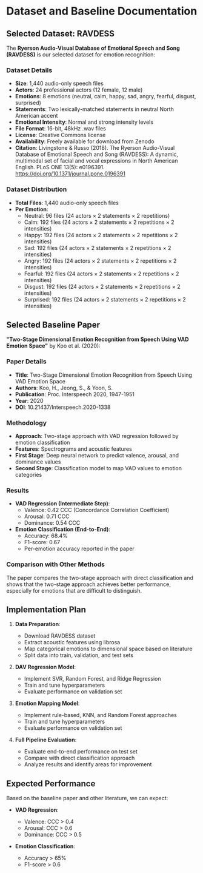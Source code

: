 # Dataset and Baseline Documentation

## Selected Dataset: RAVDESS

The **Ryerson Audio-Visual Database of Emotional Speech and Song (RAVDESS)** is our selected dataset for emotion recognition:

### Dataset Details
- **Size**: 1,440 audio-only speech files
- **Actors**: 24 professional actors (12 female, 12 male)
- **Emotions**: 8 emotions (neutral, calm, happy, sad, angry, fearful, disgust, surprised)
- **Statements**: Two lexically-matched statements in neutral North American accent
- **Emotional Intensity**: Normal and strong intensity levels
- **File Format**: 16-bit, 48kHz .wav files
- **License**: Creative Commons license
- **Availability**: Freely available for download from Zenodo
- **Citation**: Livingstone & Russo (2018). The Ryerson Audio-Visual Database of Emotional Speech and Song (RAVDESS): A dynamic, multimodal set of facial and vocal expressions in North American English. PLoS ONE 13(5): e0196391. https://doi.org/10.1371/journal.pone.0196391

### Dataset Distribution
- **Total Files**: 1,440 audio-only speech files
- **Per Emotion**: 
  - Neutral: 96 files (24 actors × 2 statements × 2 repetitions)
  - Calm: 192 files (24 actors × 2 statements × 2 repetitions × 2 intensities)
  - Happy: 192 files (24 actors × 2 statements × 2 repetitions × 2 intensities)
  - Sad: 192 files (24 actors × 2 statements × 2 repetitions × 2 intensities)
  - Angry: 192 files (24 actors × 2 statements × 2 repetitions × 2 intensities)
  - Fearful: 192 files (24 actors × 2 statements × 2 repetitions × 2 intensities)
  - Disgust: 192 files (24 actors × 2 statements × 2 repetitions × 2 intensities)
  - Surprised: 192 files (24 actors × 2 statements × 2 repetitions × 2 intensities)

## Selected Baseline Paper

**"Two-Stage Dimensional Emotion Recognition from Speech Using VAD Emotion Space"** by Koo et al. (2020):

### Paper Details
- **Title**: Two-Stage Dimensional Emotion Recognition from Speech Using VAD Emotion Space
- **Authors**: Koo, H., Jeong, S., & Yoon, S.
- **Publication**: Proc. Interspeech 2020, 1947-1951
- **Year**: 2020
- **DOI**: 10.21437/Interspeech.2020-1338

### Methodology
- **Approach**: Two-stage approach with VAD regression followed by emotion classification
- **Features**: Spectrograms and acoustic features
- **First Stage**: Deep neural network to predict valence, arousal, and dominance values
- **Second Stage**: Classification model to map VAD values to emotion categories

### Results
- **VAD Regression (Intermediate Step)**:
  - Valence: 0.42 CCC (Concordance Correlation Coefficient)
  - Arousal: 0.71 CCC
  - Dominance: 0.54 CCC
- **Emotion Classification (End-to-End)**:
  - Accuracy: 68.4%
  - F1-score: 0.67
  - Per-emotion accuracy reported in the paper

### Comparison with Other Methods
The paper compares the two-stage approach with direct classification and shows that the two-stage approach achieves better performance, especially for emotions that are difficult to distinguish.

## Implementation Plan

1. **Data Preparation**:
   - Download RAVDESS dataset
   - Extract acoustic features using librosa
   - Map categorical emotions to dimensional space based on literature
   - Split data into train, validation, and test sets

2. **DAV Regression Model**:
   - Implement SVR, Random Forest, and Ridge Regression
   - Train and tune hyperparameters
   - Evaluate performance on validation set

3. **Emotion Mapping Model**:
   - Implement rule-based, KNN, and Random Forest approaches
   - Train and tune hyperparameters
   - Evaluate performance on validation set

4. **Full Pipeline Evaluation**:
   - Evaluate end-to-end performance on test set
   - Compare with direct classification approach
   - Analyze results and identify areas for improvement

## Expected Performance

Based on the baseline paper and other literature, we can expect:

- **VAD Regression**:
  - Valence: CCC > 0.4
  - Arousal: CCC > 0.6
  - Dominance: CCC > 0.5

- **Emotion Classification**:
  - Accuracy > 65%
  - F1-score > 0.6
